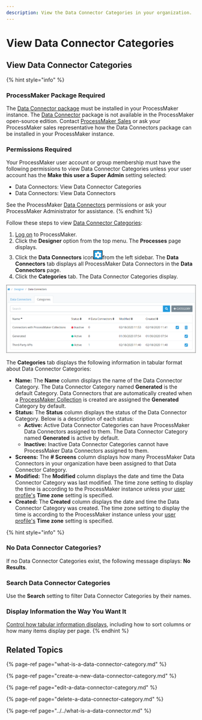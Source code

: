 ```yaml
---
description: View the Data Connector Categories in your organization.
---
```


# View Data Connector Categories

## View Data Connector Categories

{% hint style="info" %}
### ProcessMaker Package Required

The [Data Connector package](../../../../package-development-distribution/package-a-connector/data-connector-package.md) must be installed in your ProcessMaker instance. The [Data Connector](../../what-is-a-data-connector.md) package is not available in the ProcessMaker open-source edition. Contact [ProcessMaker Sales](https://www.processmaker.com/contact/) or ask your ProcessMaker sales representative how the Data Connectors package can be installed in your ProcessMaker instance.

### Permissions Required

Your ProcessMaker user account or group membership must have the following permissions to view Data Connector Categories unless your user account has the **Make this user a Super Admin** setting selected:

* Data Connectors: View Data Connector Categories
* Data Connectors: View Data Connectors

See the ProcessMaker [Data Connectors](../../../../processmaker-administration/permission-descriptions-for-users-and-groups.md#data-connectors) permissions or ask your ProcessMaker Administrator for assistance.
{% endhint %}

Follow these steps to view [Data Connector Categories](what-is-a-data-connector-category.md):

1. [Log on](../../../../using-processmaker/log-in.md#log-in) to ProcessMaker.
2. Click the **Designer** option from the top menu. The **Processes** page displays.
3. Click the **Data Connectors** icon![](../../../../.gitbook/assets/data-connectors-icon-package.png)from the left sidebar. The **Data Connectors** tab displays all ProcessMaker Data Connectors in the **Data Connectors** page.
4. Click the **Categories** tab. The Data Connector Categories display.

![&quot;Categories&quot; tab in the &quot;Data Connectors&quot; page](../../../../.gitbook/assets/data-connector-categories-package.png)

The **Categories** tab displays the following information in tabular format about Data Connector Categories:

* **Name:** The **Name** column displays the name of the Data Connector Category. The Data Connector Category named **Generated** is the default Category. Data Connectors that are automatically created when a [ProcessMaker Collection](../../../../collections/what-is-a-collection.md) is created are assigned the **Generated** Category by default.
* **Status:** The **Status** column displays the status of the Data Connector Category. Below is a description of each status:
  * **Active:** Active Data Connector Categories can have ProcessMaker Data Connectors assigned to them. The Data Connector Category named **Generated** is active by default.
  * **Inactive:** Inactive Data Connector Categories cannot have ProcessMaker Data Connectors assigned to them.
* **Screens:** The **\# Screens** column displays how many ProcessMaker Data Connectors in your organization have been assigned to that Data Connector Category.
* **Modified:** The **Modified** column displays the date and time the Data Connector Category was last modified. The time zone setting to display the time is according to the ProcessMaker instance unless your [user profile's](../../../../using-processmaker/profile-settings.md#change-your-profile-settings) **Time zone** setting is specified.
* **Created:** The **Created** column displays the date and time the Data Connector Category was created. The time zone setting to display the time is according to the ProcessMaker instance unless your [user profile's](../../../../using-processmaker/profile-settings.md#change-your-profile-settings) **Time zone** setting is specified.

{% hint style="info" %}
### No Data Connector Categories? <a id="no-processes"></a>

If no Data Connector Categories exist, the following message displays: **No Results**.

### Search Data Connector Categories

Use the **Search** setting to filter Data Connector Categories by their names.

### Display Information the Way You Want It <a id="display-information-the-way-you-want-it"></a>

​[Control how tabular information displays](https://processmaker.gitbook.io/processmaker-4-community/-LPblkrcFWowWJ6HZdhC/~/drafts/-LWD5skTaOptuIWIWk76/primary/using-processmaker/control-how-requests-display-in-a-tab), including how to sort columns or how many items display per page.
{% endhint %}

## Related Topics

{% page-ref page="what-is-a-data-connector-category.md" %}

{% page-ref page="create-a-new-data-connector-category.md" %}

{% page-ref page="edit-a-data-connector-category.md" %}

{% page-ref page="delete-a-data-connector-category.md" %}

{% page-ref page="../../what-is-a-data-connector.md" %}

